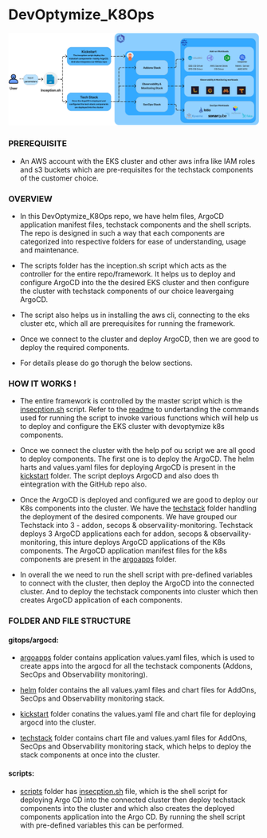 # DevOptymize_K8Ops
![Image](./DevOptymize-K8Ops.png )

### PREREQUISITE
- An AWS account with the EKS cluster and other aws infra like IAM roles and s3 buckets which are pre-requisites for the techstack components of the customer choice.

### OVERVIEW
- In this DevOptymize_K8Ops repo, we have helm files, ArgoCD application manifest files, techstack components and the shell scripts. The repo is designed in such a way that each components are categorized into respective folders for ease of understanding, usage and maintenance.

- The scripts folder has the inception.sh script which acts as the controller for the entire repo/framework. It helps us to deploy and configure ArgoCD into the the desired EKS cluster and then configure the cluster with techstack components of our choice leavergaing ArgoCD.

- The script also helps us in installing the aws cli, connecting to the eks cluster etc, which all are prerequisites for running the framework.

- Once we connect to the cluster and deploy ArgoCD, then we are good to deploy the required components. 

- For details please do go thorugh the below sections.

### HOW IT WORKS !

- The entire framework is controlled by the master script which is the [insecption.sh](./scripts/inception.sh) script. Refer to the [readme](./scripts/README.md) to undertanding the commands used for running the script to invoke various functions which will help us to deploy and configure the EKS cluster with devoptymize k8s components.

- Once we connect the cluster with the help pof ou script we are all good to deploy components. The first one is to deploy the ArgoCD. The helm harts and values.yaml files for deploying ArgoCD is present in the [kickstart](./gitops/argocd/kickstart/argocd) folder. The script deploys ArgoCD and also does th eintegration with the GitHub repo also.

- Once the ArgoCD is deployed and configured we are good to deploy our K8s components into the cluster. We have the [techstack](./gitops/argocd/techstack) folder handling the deployment of the desired components. We have grouped our Techstack into 3 - addon, secops & observaility-monitoring. Techstack deploys 3 ArgoCD applications each for addon, secops & observaility-monitoring, this inture deploys ArgoCD applications of the K8s components. The ArgoCD application manifest files for the k8s components are present in the [argoapps](./gitops/argocd/argoapps/aws/env) folder.

- In overall the we need to run the shell script with pre-defined variables to connect with the cluster, then deploy the ArgoCD into the connected cluster. And to deploy the techstack components into cluster which then creates ArgoCD application of each components.


### FOLDER AND FILE STRUCTURE

#### gitops/argocd:

- [argoapps](./gitops/argocd/argoapps/aws/env) folder contains application values.yaml files, which is used to create apps into the argocd for all the techstack components (Addons, SecOps and Observability monitoring).

- [helm](./gitops/argocd/helm) folder contains the all values.yaml files and chart files for AddOns, SecOps and Observability monitoring stack.

- [kickstart](./gitops/argocd/kickstart/argocd) folder conatins the values.yaml file and chart file for deploying argocd into the cluster.

- [techstack](./gitops/argocd/techstack) folder contains chart file and values.yaml files for AddOns, SecOps and Observability monitoring stack, which helps to deploy the stack components at once into the cluster.

#### scripts:

- [scripts](./scripts) folder has [insecption.sh](./scripts/inception.sh) file, which is the shell script for deploying Argo CD into the connected cluster then deploy techstack components into the cluster and which also creates the deployed components application into the Argo CD. By running the shell script with pre-defined variables this can be performed.
